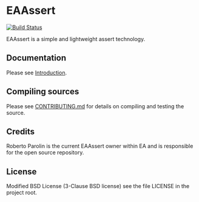 # EAAssert

[![Build Status](https://travis-ci.org/electronicarts/EAAssert.svg?branch=master)](https://travis-ci.org/electronicarts/EAAssert)

EAAssert is a simple and lightweight assert technology.


## Documentation

Please see [Introduction](https://gitcdn.xyz/cdn/electronicarts/EAAssert/e5e181255de2e883dd1f987c78ccc42ac81d3bca/doc/eaassert.html).


## Compiling sources

Please see [CONTRIBUTING.md](CONTRIBUTING.md) for details on compiling and testing the source.


## Credits

Roberto Parolin is the current EAAssert owner within EA and is responsible for the open source repository.


## License

Modified BSD License (3-Clause BSD license) see the file LICENSE in the project root.
